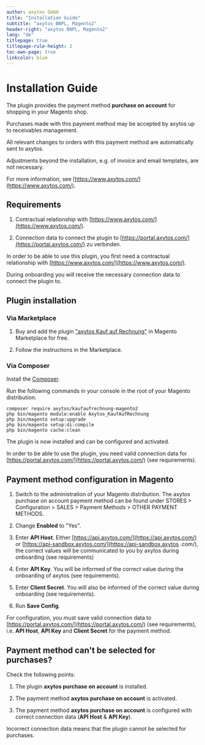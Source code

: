 ```yaml
---
author: axytos GmbH
title: "Installation Guide"
subtitle: "axytos BNPL, Magento2"
header-right: "axytos BNPL, Magento2"
lang: "de"
titlepage: true
titlepage-rule-height: 2
toc-own-page: true
linkcolor: blue
---
```


# Installation Guide

The plugin provides the payment method __purchase on account__ for shopping in your Magento shop.

Purchases made with this payment method may be accepted by axytos up to receivables management.

All relevant changes to orders with this payment method are automatically sent to axytos.

Adjustments beyond the installation, e.g. of invoice and email templates, are not necessary.

For more information, see [https://www.axytos.com/](https://www.axytos.com/).


## Requirements

1. Contractual relationship with [https://www.axytos.com/](https://www.axytos.com/).

2. Connection data to connect the plugin to [https://portal.axytos.com/](https://portal.axytos.com/) zu verbinden.

In order to be able to use this plugin, you first need a contractual relationship with [https://www.axytos.com/](https://www.axytos.com/).

During onboarding you will receive the necessary connection data to connect the plugin to.


## Plugin installation

### Via Marketplace

1. Buy and add the plugin ["axytos Kauf auf Rechnung"](https://marketplace.magento.com/catalogsearch/result/?q=axytos%20Kauf%20auf%20Rechnung) in Magento Marketplace for free.

2. Follow the instructions in the Marketplace.

### Via Composer

Install the [Composer](https://getcomposer.org/).

Run the following commands in your console in the root of your Magento distribution.

```
composer require axytos/kaufaufrechnung-magento2
php bin/magento module:enable Axytos_KaufAufRechnung
php bin/magento setup:upgrade
php bin/magento setup:di:compile
php bin/magento cache:clean
```

The plugin is now installed and can be configured and activated.

In order to be able to use the plugin, you need valid connection data for [https://portal.axytos.com/](https://portal.axytos.com/) (see requirements).


## Payment method configuration in Magento

1. Switch to the administration of your Magento distribution. The axytos purchase on account payment method can be found under STORES > Configuration > SALES > Payment Methods > OTHER PAYMENT METHODS.

2. Change __Enabled__ to "Yes".

3. Enter __API Host__. Either [https://api.axytos.com/](https://api.axytos.com/) or [https://api-sandbox.axytos.com/](https://api-sandbox.axytos .com/), the correct values will be communicated to you by axytos during onboarding (see requirements)

4. Enter __API Key__. You will be informed of the correct value during the onboarding of axytos (see requirements).

5. Enter __Client Secret__. You will also be informed of the correct value during onboarding (see requirements).

6. Run __Save Config__.

For configuration, you must save valid connection data to [https://portal.axytos.com/](https://portal.axytos.com/) (see requirements), i.e. __API Host__, __API Key__ and __Client Secret__ for the payment method.

## Payment method can't be selected for purchases?

Check the following points:

1. The plugin __axytos purchase on account__ is installed.

2. The payment method __axytos purchase on account__ is activated.

3. The payment method __axytos purchase on account__ is configured with correct connection data (__API Host__ & __API Key__).

Incorrect connection data means that the plugin cannot be selected for purchases.